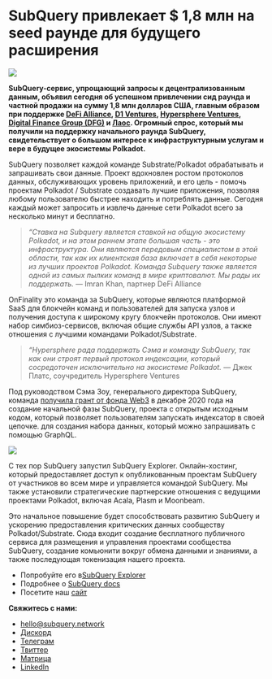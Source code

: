 # SubQuery привлекает $ 1,8 млн на seed раунде для будущего расширения

![](https://miro.medium.com/max/1400/0*CrM8-LKRt3slWAsN)

**SubQuery-сервис, упрощающий запросы к децентрализованным данным, объявил сегодня об успешном привлечении сид раунда и частной продажи на сумму 1,8 млн долларов США, главным образом при поддержке [DeFi Alliance](https://defialliance.co/), [D1 Ventures](https://d1.ventures/), [Hypersphere Ventures](https://hypersphere.ventures/), [Digital Finance Group (DFG)](https://www.dfg.group/) и [Лаос](https://www.thelao.io/). Огромный спрос, который мы получили на поддержку начального раунда SubQuery, свидетельствует о большом интересе к инфраструктурным услугам и вере в будущее экосистемы Polkadot.**

SubQuery позволяет каждой команде Substrate/Polkadot обрабатывать и запрашивать свои данные. Проект вдохновлен ростом протоколов данных, обслуживающих уровень приложений, и его цель - помочь проектам Polkadot / Substrate создавать лучшие приложения, позволяя любому пользователю быстрее находить и потреблять данные. Сегодня каждый может запросить и извлечь данные сети Polkadot всего за несколько минут и бесплатно.

> _“Ставка на Subquery является ставкой на общую экосистему Polkadot, и на этом раннем этапе большая часть - это инфраструктура. Они являются передовым специалистом в этой области, так как их клиентская база включает в себя некоторые из лучших проектов Polkadot. Команда Subquery также является одной из самых пылких команд в мире криптовалют. Мы рады их поддержать._ — Imran Khan, партнер DeFi Alliance

OnFinality это команда за SubQuery, которые являются платформой SaaS для блокчейн команд и пользователей для запуска узлов и получения доступа к широкому кругу блокчейн протоколов. Они имеют набор симбиоз-сервисов, включая общие службы API узлов, а также отношения с лучшими командами Polkadot/Substrate.

> _“Hypersphere рада поддержать Сэма и команду SubQuery, так как они строят первый протокол индексации, который сосредоточен исключительно на экосистеме Polkadot._ — Джек Платс, соучредитель Hypersphere Ventures

Под руководством Сэма Зоу, генерального директора SubQuery, команда [получила грант от фонда Web3](./20210207-SubQuery-Delivers-Its-Open-Source-SDK-Following-a-Web3-Foundation-Grant.md) в декабре 2020 года на создание начальной фазы SubQuery, проекта с открытым исходным кодом, который позволяет пользователям запускать индексатор в своей цепочке. для создания набора данных, который можно запрашивать с помощью GraphQL.

![](https://miro.medium.com/max/1000/0*kjspGYRr_BtMk015)

С тех пор SubQuery запустил SubQuery Explorer. Онлайн-хостинг, который предоставляет доступ к опубликованным проектам SubQuery от участников во всем мире и управляется командой SubQuery. Мы также установили стратегические партнерские отношения с ведущими проектами Polkadot, включая Acala, Plasm и Moonbeam.

Это начальное повышение будет способствовать развитию SubQuery и ускорению предоставления критических данных сообществу Polkadot/Substrate. Сюда входит создание бесплатного публичного сервиса для размещения и управления проектами сообщества SubQuery, создание комьюнити вокруг обмена данными и знаниями, а также последующая токенизация нашего проекта.

- Попробуйте его в[SubQuery Explorer](https://explorer.subquery.network/)
- Подробнее о [SubQuery docs](https://doc.subquery.network/)
- Посетите наш [сайт](https://subquery.network/)

**Свяжитесь с нами:**

- [hello@subquery.network](mailto:hello@subquery.network)
- [Дискорд](https://discord.com/invite/78zg8aBSMG)
- [Телеграм](https://t.me/subquerynetwork)
- [Твиттер](https://twitter.com/subquerynetwork)
- [Матрица](https://matrix.to/#/#subquery:matrix.org)
- [LinkedIn](https://www.linkedin.com/company/subquery)
